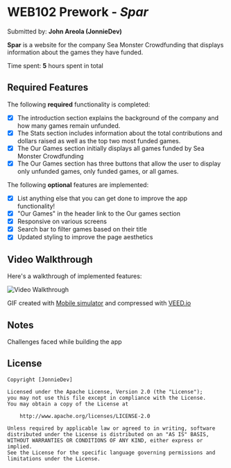 # WEB102 Prework - _Spar_

Submitted by: **John Areola (JonnieDev)**

**Spar** is a website for the company Sea Monster Crowdfunding that displays information about the games they have funded.

Time spent: **5** hours spent in total

## Required Features

The following **required** functionality is completed:

- [x] The introduction section explains the background of the company and how many games remain unfunded.
- [x] The Stats section includes information about the total contributions and dollars raised as well as the top two most funded games.
- [x] The Our Games section initially displays all games funded by Sea Monster Crowdfunding
- [x] The Our Games section has three buttons that allow the user to display only unfunded games, only funded games, or all games.

The following **optional** features are implemented:

- [x] List anything else that you can get done to improve the app functionality!
- [x] "Our Games" in the header link to the Our games section
- [x] Responsive on various screens
- [x] Search bar to filter games based on their title
- [x] Updated styling to improve the page aesthetics
## Video Walkthrough

Here's a walkthrough of implemented features:

<img src='https://user-images.githubusercontent.com/73708569/213714581-e5efe7ca-3a76-4e15-b576-5d187af96b55.gif' title='Video Walkthrough' width='' alt='Video Walkthrough' />

GIF created with [Mobile simulator](https://chrome.google.com/webstore/detail/mobile-simulator-responsi/ckejmhbmlajgoklhgbapkiccekfoccmk) and compressed with [VEED.io](https://www.veed.io)

## Notes

Challenges faced while building the app

## License

    Copyright [JonnieDev]

    Licensed under the Apache License, Version 2.0 (the "License");
    you may not use this file except in compliance with the License.
    You may obtain a copy of the License at

        http://www.apache.org/licenses/LICENSE-2.0

    Unless required by applicable law or agreed to in writing, software
    distributed under the License is distributed on an "AS IS" BASIS,
    WITHOUT WARRANTIES OR CONDITIONS OF ANY KIND, either express or implied.
    See the License for the specific language governing permissions and
    limitations under the License.
